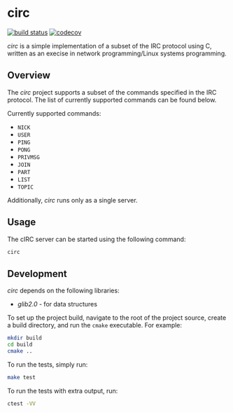 # circ
[![build status](https://travis-ci.com/mana-sys/circ.svg?token=q4tVM5BYGYfUJ3njM47q&branch=master)](https://travis-ci.com/mana-sys/circ) [![codecov](https://codecov.io/gh/mana-sys/circ/branch/master/graph/badge.svg?token=kjDMrcsIMx)](https://codecov.io/gh/mana-sys/circ)



_circ_ is a simple implementation of a subset of the IRC protocol using C, written as an execise in
network programming/Linux systems programming. 

## Overview

The _circ_ project supports a subset of the commands specified in the IRC protocol. The list of currently
supported commands can be found below.

Currently supported commands:
- `NICK`
- `USER`
- `PING`
- `PONG`
- `PRIVMSG`
- `JOIN`
- `PART`
- `LIST`
- `TOPIC`

Additionally, _circ_ runs only as a single server.

## Usage

The cIRC server can be started using the following command:

```bash
circ
```

## Development

_circ_ depends on the following libraries:
- _glib2.0_ - for data structures

To set up the project build, navigate to the root of the project source, create a build
directory, and run the `cmake` executable. For example:

```bash
mkdir build
cd build
cmake ..
```
        
To run the tests, simply run:
```bash
make test
```

To run the tests with extra output, run:
```bash
ctest -VV
```

